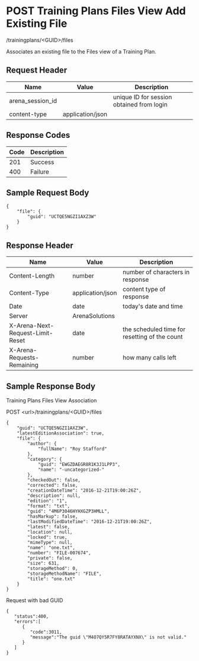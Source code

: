 # POST Training Plans Files View Add Existing File
/trainingplans/&lt;GUID&gt;/files

Associates an existing file to the Files view of a Training Plan.

## Request Header

| Name<br> | Value<br> | Description<br> |
|  --- |  --- |  --- | 
| arena_session_id<br> |   | unique ID for session obtained from login<br> |
| content-type<br> | application/json<br> |   |

## Response Codes

| Code<br> | Description<br> |
|  --- |  --- | 
| 201<br> | Success<br> |
| 400<br> | Failure<br> |

## Sample Request Body
```
{
    "file": {
        "guid": "UCTQE5NGZI1AXZ3W"
    }
}
```
## Response Header

| Name<br> | Value<br> | Description<br> |
|  --- |  --- |  --- | 
| Content-Length<br> | number<br> | number of characters in response<br> |
| Content-Type<br> | application/json<br> | content type of response<br> |
| Date<br> | date<br> | today's date and time<br> |
| Server<br> | ArenaSolutions<br> |   |
| X-Arena-Next-Request-Limit-Reset<br> | date<br> | the scheduled time for resetting of the count<br> |
| X-Arena-Requests-Remaining<br> | number<br> | how many calls left<br> |

## Sample Response Body
Training Plans Files View  Association

POST &lt;url&gt;/trainingplans/&lt;GUID&gt;/files

```
{
    "guid": "UCTQE5NGZI1AXZ3W",
    "latestEditionAssociation": true,
    "file": {
        "author": {
            "fullName": "Roy Stafford"
        },
        "category": {
            "guid": "EWGZDAEGR8R1K3J1LPP3",
            "name": "-uncategorized-"
        },
        "checkedOut": false,
        "corrected": false,
        "creationDateTime": "2016-12-21T19:00:26Z",
        "description": null,
        "edition": "1",
        "format": "txt",
        "guid": "4M6P3046HYHXGZP3HMLL",
        "hasMarkup": false,
        "lastModifiedDateTime": "2016-12-21T19:00:26Z",
        "latest": false,
        "location": null,
        "locked": true,
        "mimeType": null,
        "name": "one.txt",
        "number": "FILE-007674",
        "private": false,
        "size": 631,
        "storageMethod": 0,
        "storageMethodName": "FILE",
        "title": "one.txt"
    }
}      
```
Request with bad GUID

```
{  
   "status":400,
   "errors":[  
      {  
         "code":3011,
         "message":"The guid \"M4O7QY5R7FY8RATAYXNX\" is not valid."
      }
   ]
}
```
